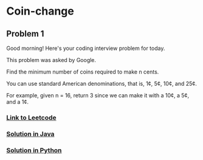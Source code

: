 # Coin-change

## Problem 1

Good morning! Here's your coding interview problem for today.

This problem was asked by Google.

Find the minimum number of coins required to make n cents.

You can use standard American denominations, that is, 1¢, 5¢, 10¢, and 25¢.

For example, given n = 16, return 3 since we can make it with a 10¢, a 5¢, and a 1¢.

### [Link to Leetcode](https://leetcode.com/problems/coin-change/description/)
### [Solution in Java](Solution.java#L3)
### [Solution in Python](solution.pu#L3)

